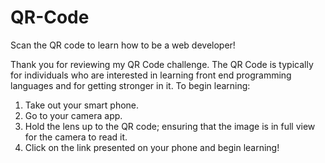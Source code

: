 # QR-Code
Scan the QR code to learn how to be a web developer!

Thank you for reviewing my QR Code challenge. 
The QR Code is typically for individuals who are interested in learning front end programming languages and for getting stronger in it. To begin learning:
1.	Take out your smart phone.
2.	Go to your camera app.
3.	Hold the lens up to the QR code; ensuring that the image is in full view for the camera to read it.
4.	Click on the link presented on your phone and begin learning!
